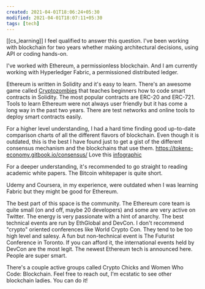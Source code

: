 ```yaml
---
created: 2021-04-01T18:06:24+05:30
modified: 2021-04-01T18:07:11+05:30
tags: [tech]
---
```

[[cs_learning]]
 I feel qualified to answer this question. I've been working with blockchain for two years whether making architectural decisions, using API or coding hands-on. 

I've worked with Ethereum, a permissionless blockchain. And I am currently working with Hyperledger Fabric, a permissioned distributed ledger.

Ethereum is written in Solidity and it's easy to learn. There's an awesome game called [Cryptozombies](https://cryptozombies.io/) that teaches beginners how to code smart contracts in Solidity. The most popular contracts are ERC-20 and ERC-721. Tools to learn Ethereum were not always user friendly but it has come a long way in the past two years. There are test networks and online tools to deploy smart contracts easily. 

For a higher level understanding, I had a hard time finding good up-to-date comparison charts of all the different flavors of blockchain. Even though it is outdated, this is the best I have found just to get a gist of the different consensus mechanism and the blockchains that use them. https://tokens-economy.gitbook.io/consensus/
Love this  [infographic](https://gblobscdn.gitbook.com/assets%2F-LLG7gr0ydPNrSJQ43vf%2F-L_iZxa6g34SxFiavXti%2F-L_i_KAsL6qzKH4BNQe5%2FBlockchainConsensusEncyclopedia-by-tokens-economy.com.png?alt=media&token=f84fbfe7-4a94-43b3-b0b9-168bf951c78f)

For a deeper understanding, it's recommended to go straight to reading academic white papers. The Bitcoin whitepaper is quite short.

Udemy and Coursera, in my experience, were outdated when I was learning Fabric but they might be good for Ethereum.

The best part of this space is the community. The Ethereum core team is quite small (on and off, maybe 20 developers) and some are very active on Twitter. The energy is very passionate with a hint of anarchy. The best technical events are run by EthGlobal and DevCon. I don't recommend "crypto" oriented conferences like World Crypto Con. They tend to be too high level and salesy. A fun but non-technical event is The Futurist Conference in Toronto. If you can afford it, the international events held by DevCon are the most legit. The newest Ethereum tech is announced here. People are super smart. 

There's a couple active groups called Crypto Chicks and Women Who Code: Blockchain. Feel free to reach out, I'm ecstatic to see other blockchain ladies.  You can do it! 
